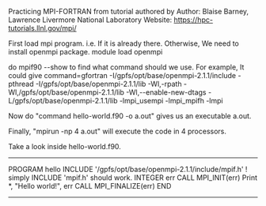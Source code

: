 Practicing MPI-FORTRAN from tutorial authored by Author: Blaise Barney, Lawrence Livermore National Laboratory 
Website: https://hpc-tutorials.llnl.gov/mpi/

First load mpi program. i.e. If it is already there. Otherwise, We need to install openmpi package.
module load openmpi


do mpif90 --show to find what command should we use. For example, It could give
command=gfortran -I/gpfs/opt/base/openmpi-2.1.1/include -pthread -I/gpfs/opt/base/openmpi-2.1.1/lib -Wl,-rpath -Wl,/gpfs/opt/base/openmpi-2.1.1/lib -Wl,--enable-new-dtags -L/gpfs/opt/base/openmpi-2.1.1/lib -lmpi_usempi -lmpi_mpifh -lmpi


Now do "command hello-world.f90 -o a.out" gives us an executable a.out.

Finally, "mpirun -np 4 a.out" will execute the code in 4 processors.

Take a look inside hello-world.f90.

*****************************************************************
PROGRAM hello
  INCLUDE '/gpfs/opt/base/openmpi-2.1.1/include/mpif.h' ! simply INCLUDE 'mpif.h' should work.
  INTEGER err
  CALL MPI_INIT(err)
  Print *, "Hello world!", err
  CALL MPI_FINALIZE(err)
END
*****************************************************************
